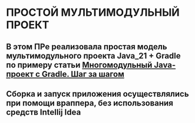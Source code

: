 # ПРОСТОЙ МУЛЬТИМОДУЛЬНЫЙ ПРОЕКТ

## В этом ПРе реализовала простая модель мультимодульного проекта Java_21 + Gradle по примеру статьи [Многомодульный Java-проект с Gradle. Шаг за шагом](https://habr.com/ru/articles/225189/)

## Сборка и запуск приложения осуществлялись при помощи враппера, без использования средств Intellij Idea